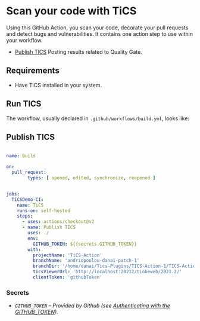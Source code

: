 # Scan your code with TiCS
Using this GitHub Action, you scan your code, decorate your pull requests and detect bugs and vulnerabilities.
It contains one action step to use within your workflow.

* [Publish TICS](#publish-tics) Posting results related to Quality Gate.

## Requirements

* Have TiCS installed in your system. 

## Run TICS

The workflow, usually declared in `.github/workflows/build.yml`, looks like:

## Publish TICS

```yaml

name: Build

on:
  pull_request: 
        types: [ opened, edited, synchronize, reopened ]


jobs:
  TiCSDemo-CI:
    name: TiCS
    runs-on: self-hosted
    steps:
      - uses: actions/checkout@v2
      - name: Publish TICS
        uses: ./
        env: 
          GITHUB_TOKEN: ${{secrets.GITHUB_TOKEN}}
        with:
          projectName: 'TiCS-Action'                                        # mandatory, default value is the project name that this action is running on
          branchName: 'andriopoulou-danai-patch-1'                          # mandatory, default value is the branch name that this action is running on
          branchDir: '/home/danai/Tics-Plugins/TICS-Action-1/TICS-Action'     # mandatory
          ticsViewerUrl: 'http://localhost:20212/tiobeweb/2021.2/'          # mandatory
          clientToken: 'githubToken'                                        # mandatory, the user token for the TiCS Viewer
```

### Secrets
- *`GITHUB_TOKEN` – Provided by Github (see [Authenticating with the GITHUB_TOKEN](https://help.github.com/en/actions/automating-your-workflow-with-github-actions/authenticating-with-the-github_token)).*
